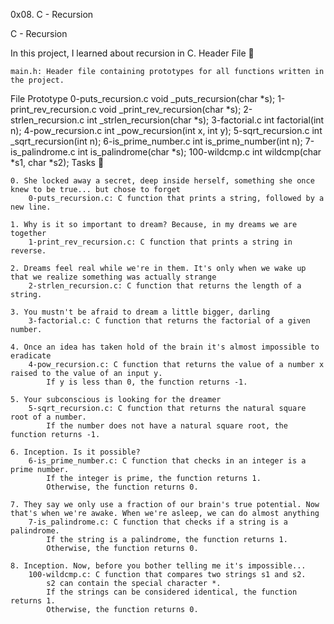 0x08. C - Recursion

C - Recursion

In this project, I learned about recursion in C.
Header File 📁

    main.h: Header file containing prototypes for all functions written in the project.

File 	Prototype
0-puts_recursion.c 	void _puts_recursion(char *s);
1-print_rev_recursion.c 	void _print_rev_recursion(char *s);
2-strlen_recursion.c 	int _strlen_recursion(char *s);
3-factorial.c 	int factorial(int n);
4-pow_recursion.c 	int _pow_recursion(int x, int y);
5-sqrt_recursion.c 	int _sqrt_recursion(int n);
6-is_prime_number.c 	int is_prime_number(int n);
7-is_palindrome.c 	int is_palindrome(char *s);
100-wildcmp.c 	int wildcmp(char *s1, char *s2);
Tasks 📃

    0. She locked away a secret, deep inside herself, something she once knew to be true... but chose to forget
        0-puts_recursion.c: C function that prints a string, followed by a new line.

    1. Why is it so important to dream? Because, in my dreams we are together
        1-print_rev_recursion.c: C function that prints a string in reverse.

    2. Dreams feel real while we're in them. It's only when we wake up that we realize something was actually strange
        2-strlen_recursion.c: C function that returns the length of a string.

    3. You mustn't be afraid to dream a little bigger, darling
        3-factorial.c: C function that returns the factorial of a given number.

    4. Once an idea has taken hold of the brain it's almost impossible to eradicate
        4-pow_recursion.c: C function that returns the value of a number x raised to the value of an input y.
            If y is less than 0, the function returns -1.

    5. Your subconscious is looking for the dreamer
        5-sqrt_recursion.c: C function that returns the natural square root of a number.
            If the number does not have a natural square root, the function returns -1.

    6. Inception. Is it possible?
        6-is_prime_number.c: C function that checks in an integer is a prime number.
            If the integer is prime, the function returns 1.
            Otherwise, the function returns 0.

    7. They say we only use a fraction of our brain's true potential. Now that's when we're awake. When we're asleep, we can do almost anything
        7-is_palindrome.c: C function that checks if a string is a palindrome.
            If the string is a palindrome, the function returns 1.
            Otherwise, the function returns 0.

    8. Inception. Now, before you bother telling me it's impossible...
        100-wildcmp.c: C function that compares two strings s1 and s2.
            s2 can contain the special character *.
            If the strings can be considered identical, the function returns 1.
            Otherwise, the function returns 0.


